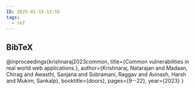 ```yaml
---
ID: 2025-01-15-13:55
tags:
  - ref
---
```

## BibTeX

@inproceedings{krishnaraj2023common,
  title={Common vulnerabilities in real world web applications.},
  author={Krishnaraj, Natarajan and Madaan, Chirag and Awasthi, Sanjana and Subramani, Raggav and Avinash, Harsh and Mukim, Sankalp},
  booktitle={doors},
  pages={9--22},
  year={2023}
}
